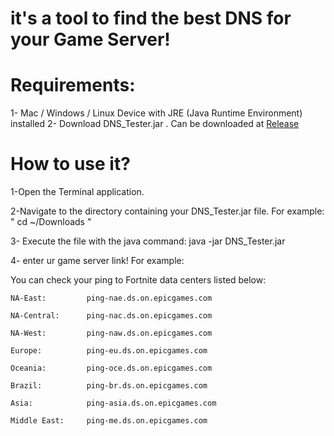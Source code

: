 # it's a tool to find the best DNS for your Game Server!


# Requirements:

1- Mac / Windows / Linux  Device with JRE (Java Runtime Environment) installed 
2- Download DNS_Tester.jar . Can be downloaded at [Release](../../releases)


# How to use it?
1-Open the Terminal application.

2-Navigate to the directory containing your DNS_Tester.jar file. For example: " cd ~/Downloads "

3- Execute the file with the java command:
java -jar DNS_Tester.jar

4- enter ur game server link! For example:


You can check your ping to Fortnite data centers listed below:
```
NA-East:         ping-nae.ds.on.epicgames.com

NA-Central:      ping-nac.ds.on.epicgames.com

NA-West:         ping-naw.ds.on.epicgames.com

Europe:          ping-eu.ds.on.epicgames.com

Oceania:         ping-oce.ds.on.epicgames.com

Brazil:          ping-br.ds.on.epicgames.com

Asia:            ping-asia.ds.on.epicgames.com

Middle East:     ping-me.ds.on.epicgames.com
```

